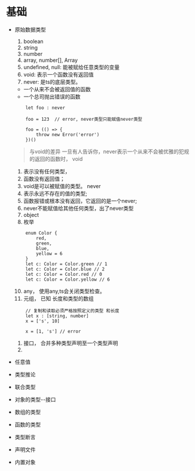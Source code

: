 # 基础

- 原始数据类型
  1. boolean
  2. string
  3. number
  4. array, number[], Array<number>
  5. undefined, null: 能被赋给任意类型的变量
  6. void: 表示一个函数没有返回值
  7. never: 是ts的底层类型。
    - 一个从来不会被返回值的函数
    - 一个总司抛出错误的函数

    ```
        let foo : never

        foo = 123  // error, never类型只能赋值never类型

        foo = (() => {
            throw new Error('error')
        })()
    ```

    > 与void的差异
    一旦有人告诉你，never表示一个从来不会被优雅的犯规的返回的函数时，
    void
    1. 表示没有任何类型， 
    2. 函数没有返回值；
    3. void是可以被赋值的类型。
    never
    1. 表示永远不存在的值的类型;
    2. 函数报错或根本没有返回，它返回的是一个never; 
    3. never不能赋值给其他任何类型，出了never类型
  8. object
  9.  枚举
    ```
        enum Color {
            red,
            green,
            blue,
            yellow = 6
        }
        let c: Color = Color.green // 1
        let c: Color = Color.blue // 2
        let c: Color = Color.red // 0
        let c: Color = Color.yellow // 6
    ```
  10. any， 使用any,ts会关闭类型检查。
  11. 元组， 已知 长度和类型的数组
    ```
        // 复制和读取必须严格按照定义的类型 和长度
        let x : [string, number]
        x = ['s', 10]

        x = [1, 's'] // error
    ```
   1.  接口， 合并多种类型声明至一个类型声明
   2.  
- 任意值
- 类型推论
- 联合类型
- 对象的类型--接口
- 数组的类型
- 函数的类型
- 类型断言
- 声明文件
- 内置对象

